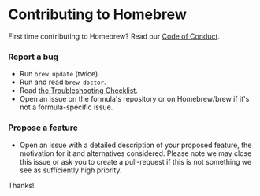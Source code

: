 # Contributing to Homebrew
First time contributing to Homebrew? Read our [Code of Conduct](https://github.com/Homebrew/brew/blob/master/CODE_OF_CONDUCT.md#code-of-conduct).

### Report a bug

* Run `brew update` (twice).
* Run and read `brew doctor`.
* Read [the Troubleshooting Checklist](https://docs.brew.sh/Troubleshooting).
* Open an issue on the formula's repository or on Homebrew/brew if it's not a formula-specific issue.

### Propose a feature

* Open an issue with a detailed description of your proposed feature, the motivation for it and alternatives considered. Please note we may close this issue or ask you to create a pull-request if this is not something we see as sufficiently high priority.

Thanks!
